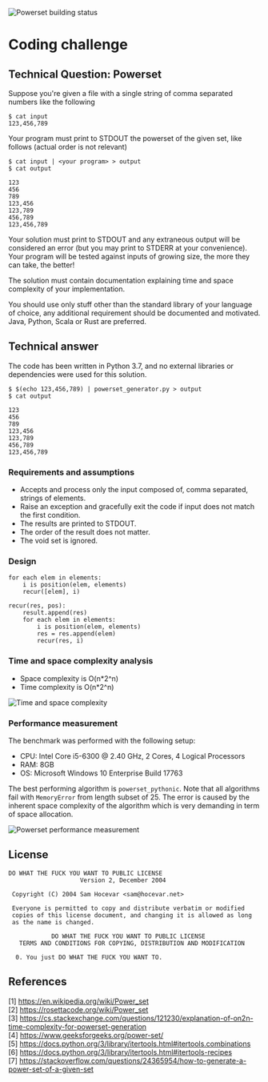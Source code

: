 ![Powerset building status](https://travis-ci.com/mhackampari/powerset.svg?branch=master)
# Coding challenge

## Technical Question: Powerset

Suppose you're given a file with a single string of comma separated numbers like the following
```
$ cat input
123,456,789
```

Your program must print to STDOUT the powerset of the given set, like follows
(actual order is not relevant)

```
$ cat input | <your program> > output
$ cat output

123
456
789
123,456
123,789
456,789
123,456,789
```

Your solution must print to STDOUT and any extraneous output will be considered
an error (but you may print to STDERR at your convenience). Your program will be
tested against inputs of growing size, the more they can take, the better!

The solution must contain documentation explaining time and space complexity of
your implementation.

You should use only stuff other than the standard library of your language of
choice, any additional requirement should be documented and motivated. Java,
Python, Scala or Rust are preferred.


## Technical answer

The code has been written in Python 3.7, and no external libraries or dependencies were used for this solution. 

```
$ $(echo 123,456,789) | powerset_generator.py > output
$ cat output

123
456
789
123,456
123,789
456,789
123,456,789
```

### Requirements and assumptions

- Accepts and process only the input composed of, comma separated, strings of elements.
- Raise an exception and gracefully exit the code if input does not match the first condition.
- The results are printed to STDOUT.
- The order of the result does not matter.
- The void set is ignored.

### Design

```
for each elem in elements:
    i is position(elem, elements)
    recur([elem], i)

recur(res, pos):
    result.append(res)
    for each elem in elements:
        i is position(elem, elements)
        res = res.append(elem)
        recur(res, i)
```     

### Time and space complexity analysis

- Space complexity is O(n*2^n)
- Time complexity is O(n*2^n)

![Time and space complexity](./images/time_space_complexity.PNG) 

### Performance measurement

The benchmark was performed with the following setup:
 - CPU: Intel Core i5-6300 @ 2.40 GHz, 2 Cores, 4 Logical Processors  
 - RAM: 8GB
 - OS: Microsoft Windows 10 Enterprise Build 17763

The best performing algorithm is `powerset_pythonic`. Note that all algorithms fail with `MemoryError` from length 
subset of 25. The error is caused by the inherent space complexity of the algorithm which is very demanding in term of 
space allocation.  

![Powerset performance measurement](./images/performance_test.PNG)  

## License
```
DO WHAT THE FUCK YOU WANT TO PUBLIC LICENSE
                    Version 2, December 2004

 Copyright (C) 2004 Sam Hocevar <sam@hocevar.net>

 Everyone is permitted to copy and distribute verbatim or modified
 copies of this license document, and changing it is allowed as long
 as the name is changed.

            DO WHAT THE FUCK YOU WANT TO PUBLIC LICENSE
   TERMS AND CONDITIONS FOR COPYING, DISTRIBUTION AND MODIFICATION

  0. You just DO WHAT THE FUCK YOU WANT TO.
```

## References

[1] https://en.wikipedia.org/wiki/Power_set  
[2] https://rosettacode.org/wiki/Power_set  
[3] https://cs.stackexchange.com/questions/121230/explanation-of-on2n-time-complexity-for-powerset-generation  
[4] https://www.geeksforgeeks.org/power-set/  
[5] https://docs.python.org/3/library/itertools.html#itertools.combinations  
[6] https://docs.python.org/3/library/itertools.html#itertools-recipes  
[7] https://stackoverflow.com/questions/24365954/how-to-generate-a-power-set-of-a-given-set   
